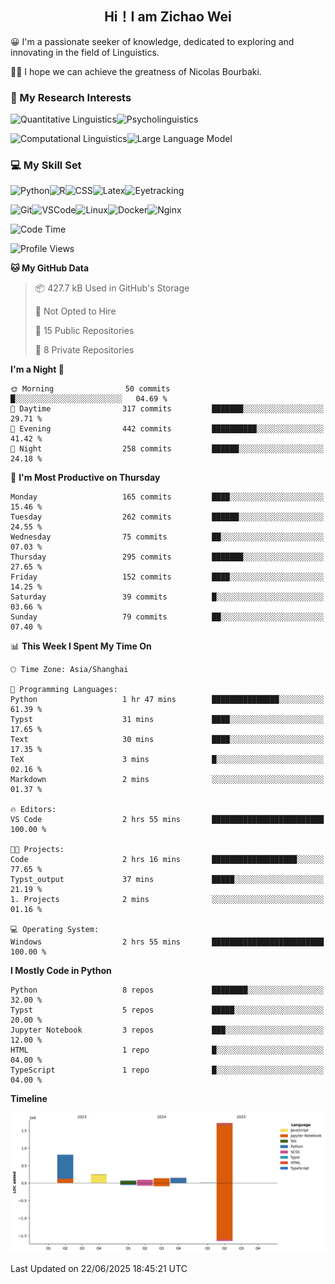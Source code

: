 

## <div align="center">Hi！I am Zichao Wei</div>

😀 I'm a passionate seeker of knowledge, dedicated to exploring and innovating in the field of Linguistics.

🙋‍♂️ I hope we can achieve the greatness of Nicolas Bourbaki.

### 🔬 My Research Interests

![Quantitative Linguistics](https://img.shields.io/badge/Quantitative%20Linguistics-%230072CC.svg?&style=for-the-badge&logo=appveyor&logoColor=white)![Psycholinguistics](https://img.shields.io/badge/Psycholinguistics-%2301a3a1.svg?&style=for-the-badge&logo=AWS%20Amplify&logoColor=white)

![Computational Linguistics](https://img.shields.io/badge/Computational%20Linguistics-%231877F2.svg?&style=for-the-badge&logo=Markdown&logoColor=white)![Large Language Model](https://img.shields.io/badge/Large%20Language%20Model-%23F76300.svg?&style=for-the-badge&logo=Android&logoColor=white)

### 💻 My Skill Set

![Python](https://img.shields.io/badge/Python-%2314354C.svg?style=for-the-badge&logo=python&logoColor=white&color=2AB3E3)![R](https://img.shields.io/badge/-R-276DC3?style=for-the-badge&logo=r&logoColor=white)![CSS](https://img.shields.io/badge/-CSS-1572B6?style=for-the-badge&logo=css3&logoColor=white)![Latex](https://img.shields.io/badge/-Latex-008080?style=for-the-badge&logo=latex&logoColor=white)![Eyetracking](https://img.shields.io/badge/Eyetracking-%230078D6?style=for-the-badge&logo=SearXNG&logoColor=#3050FF)

![Git](https://img.shields.io/badge/-Git-F05032?style=for-the-badge&logo=git&logoColor=white)![VSCode](https://img.shields.io/badge/-VSCode-007ACC?style=for-the-badge&logo=visual-studio-code&logoColor=white)![Linux](https://img.shields.io/badge/-Linux-FCC624?style=for-the-badge&logo=linux&logoColor=black)![Docker](https://img.shields.io/badge/-Docker-2496ED?style=for-the-badge&logo=docker&logoColor=white)![Nginx](https://img.shields.io/badge/-Nginx-009639?style=for-the-badge&logo=nginx&logoColor=white)

<!--START_SECTION:waka-->
![Code Time](http://img.shields.io/badge/Code%20Time-483%20hrs%202%20mins-blue)

![Profile Views](http://img.shields.io/badge/Profile%20Views-0-blue)

**🐱 My GitHub Data** 

> 📦 427.7 kB Used in GitHub's Storage 
 > 
> 🚫 Not Opted to Hire
 > 
> 📜 15 Public Repositories 
 > 
> 🔑 8 Private Repositories 
 > 
**I'm a Night 🦉** 

```text
🌞 Morning                50 commits          █░░░░░░░░░░░░░░░░░░░░░░░░   04.69 % 
🌆 Daytime                317 commits         ███████░░░░░░░░░░░░░░░░░░   29.71 % 
🌃 Evening                442 commits         ██████████░░░░░░░░░░░░░░░   41.42 % 
🌙 Night                  258 commits         ██████░░░░░░░░░░░░░░░░░░░   24.18 % 
```
📅 **I'm Most Productive on Thursday** 

```text
Monday                   165 commits         ████░░░░░░░░░░░░░░░░░░░░░   15.46 % 
Tuesday                  262 commits         ██████░░░░░░░░░░░░░░░░░░░   24.55 % 
Wednesday                75 commits          ██░░░░░░░░░░░░░░░░░░░░░░░   07.03 % 
Thursday                 295 commits         ███████░░░░░░░░░░░░░░░░░░   27.65 % 
Friday                   152 commits         ████░░░░░░░░░░░░░░░░░░░░░   14.25 % 
Saturday                 39 commits          █░░░░░░░░░░░░░░░░░░░░░░░░   03.66 % 
Sunday                   79 commits          ██░░░░░░░░░░░░░░░░░░░░░░░   07.40 % 
```


📊 **This Week I Spent My Time On** 

```text
🕑︎ Time Zone: Asia/Shanghai

💬 Programming Languages: 
Python                   1 hr 47 mins        ███████████████░░░░░░░░░░   61.39 % 
Typst                    31 mins             ████░░░░░░░░░░░░░░░░░░░░░   17.65 % 
Text                     30 mins             ████░░░░░░░░░░░░░░░░░░░░░   17.35 % 
TeX                      3 mins              █░░░░░░░░░░░░░░░░░░░░░░░░   02.16 % 
Markdown                 2 mins              ░░░░░░░░░░░░░░░░░░░░░░░░░   01.37 % 

🔥 Editors: 
VS Code                  2 hrs 55 mins       █████████████████████████   100.00 % 

🐱‍💻 Projects: 
Code                     2 hrs 16 mins       ███████████████████░░░░░░   77.65 % 
Typst_output             37 mins             █████░░░░░░░░░░░░░░░░░░░░   21.19 % 
1. Projects              2 mins              ░░░░░░░░░░░░░░░░░░░░░░░░░   01.16 % 

💻 Operating System: 
Windows                  2 hrs 55 mins       █████████████████████████   100.00 % 
```

**I Mostly Code in Python** 

```text
Python                   8 repos             ████████░░░░░░░░░░░░░░░░░   32.00 % 
Typst                    5 repos             █████░░░░░░░░░░░░░░░░░░░░   20.00 % 
Jupyter Notebook         3 repos             ███░░░░░░░░░░░░░░░░░░░░░░   12.00 % 
HTML                     1 repo              █░░░░░░░░░░░░░░░░░░░░░░░░   04.00 % 
TypeScript               1 repo              █░░░░░░░░░░░░░░░░░░░░░░░░   04.00 % 
```



**Timeline**

![Lines of Code chart](https://raw.githubusercontent.com/exusiaiwei/exusiaiwei/main/assets/bar_graph.png)


 Last Updated on 22/06/2025 18:45:21 UTC
<!--END_SECTION:waka-->

